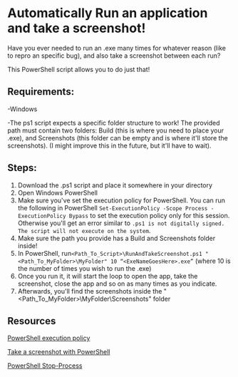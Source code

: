 # Automatically Run an application and take a screenshot!
Have you ever needed to run an .exe many times for whatever reason (like to repro an specific bug), and also take a screenshot between each run?

This PowerShell script allows you to do just that!

## Requirements:
-Windows

-The ps1 script expects a specific folder structure to work! The provided path must contain two folders: Build (this is where you need to place your .exe), and Screenshots (this folder can be empty and is where it'll store the screenshots).
(I might improve this in the future, but it'll have to wait). 

## Steps:
1. Download the .ps1 script and place it somewhere in your directory
2. Open Windows PowerShell
3. Make sure you've set the execution policy for PowerShell. You can run the following in PowerShell ``` Set-ExecutionPolicy -Scope Process -ExecutionPolicy Bypass ``` to set the execution policy only for this session. Otherwise you'll get an error similar to ```.ps1 is not digitally signed. The script will not execute on the system```.
4. Make sure the path you provide has a Build and Screenshots folder inside!
5. In PowerShell, run``` <Path_To_Script>\RunAndTakeScreenshot.ps1 "<Path_To_MyFolder>\MyFolder" 10 “<ExeNameGoesHere>.exe” ``` (where 10 is the number of times you wish to run the .exe)
6. Once you run it, it will start the loop to open the app, take the screenshot, close the app and so on as many times as you indicate.
7. Afterwards, you'll find the screenshots inside the "<Path_To_MyFolder>\MyFolder\Screenshots" folder



## Resources
[PowerShell execution policy](https://caiomsouza.medium.com/fix-for-powershell-script-not-digitally-signed-69f0ed518715)

[Take a screenshot with PowerShell](https://stackoverflow.com/questions/2969321/how-can-i-do-a-screen-capture-in-windows-powershell)

[PowerShell Stop-Process](https://learn.microsoft.com/en-us/powershell/module/microsoft.powershell.management/stop-process?view=powershell-7.4)

